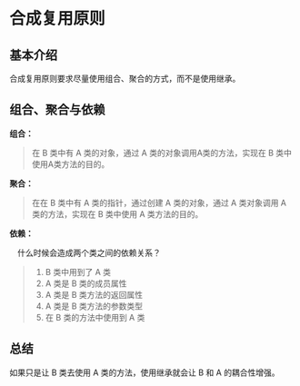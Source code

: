 # 合成复用原则

## 基本介绍

合成复用原则要求尽量使用组合、聚合的方式，而不是使用继承。

## 组合、聚合与依赖

**组合：**

> 在 B 类中有 A 类的对象，通过 A 类的对象调用A类的方法，实现在 B 类中使用A类方法的目的。

**聚合：**

> 在在 B 类中有 A 类的指针，通过创建 A 类的对象，通过 A 类对象调用 A 类的方法，实现在 B 类中使用 A 类方法的目的。

**依赖：**

&emsp;什么时候会造成两个类之间的依赖关系？

> 1. B 类中用到了 A 类
> 2. A 类是 B 类的成员属性
> 3. A 类是 B 类方法的返回属性
> 4. A 类是 B 类方法的参数类型
> 5. 在 B 类的方法中使用到 A 类

## 总结

如果只是让 B 类去使用 A 类的方法，使用继承就会让 B 和 A 的耦合性增强。